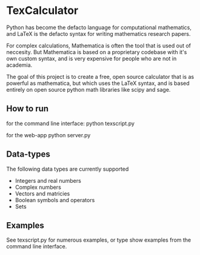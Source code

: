 # TexCalculator
Python has become the defacto language for computational mathematics, and LaTeX is the defacto syntax for writing mathematics research papers.

For complex calculations, Mathematica is often the tool that is used out of neccesity.  But Mathematica is based on a proprietary codebase with it's own custom syntax, and is very expensive for people who are not in academia.

The goal of this project is to create a free, open source calculator that is as powerful as mathematica, but which uses the LaTeX syntax, and is based entirely on open source python math libraries like scipy and sage.

## How to run
for the command line interface:
    python texscript.py

for the web-app
    python server.py
    
## Data-types
The following data types are currently supported
- Integers and real numbers
- Complex numbers
- Vectors and matricies
- Boolean symbols and operators
- Sets

## Examples
See texscript.py for numerous examples, or type show examples from the command line interface.
